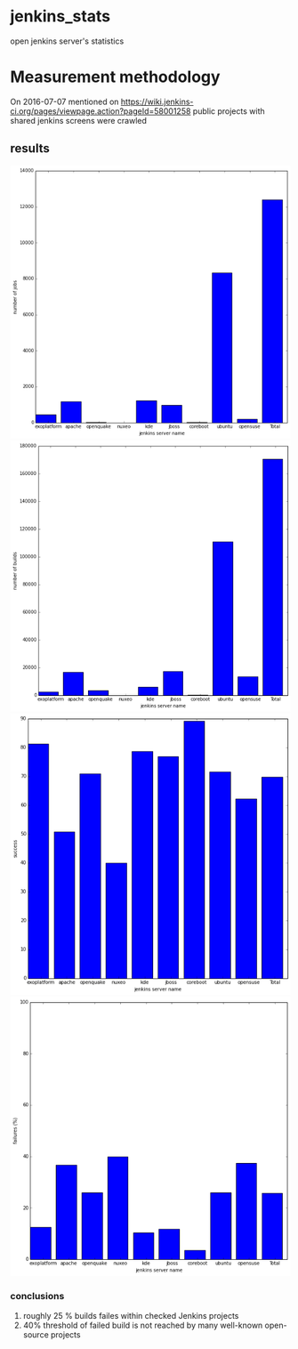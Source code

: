 # jenkins_stats
open jenkins server's statistics


# Measurement methodology
On  2016-07-07 mentioned on https://wiki.jenkins-ci.org/pages/viewpage.action?pageId=58001258 public  projects with shared jenkins screens were crawled

## results
![alt tag](https://raw.githubusercontent.com/bogdartysh/jenkins_stats/master/results/number_of_jobs.png)
![alt tag](https://raw.githubusercontent.com/bogdartysh/jenkins_stats/master/results/number_of_builds.png)
![alt tag](https://raw.githubusercontent.com/bogdartysh/jenkins_stats/master/results/success_rate.png)
![alt tag](https://raw.githubusercontent.com/bogdartysh/jenkins_stats/master/results/failure_rate.png)

### conclusions
1. roughly 25 % builds failes within checked Jenkins projects
2. 40% threshold of failed build is not reached by many well-known open-source projects
